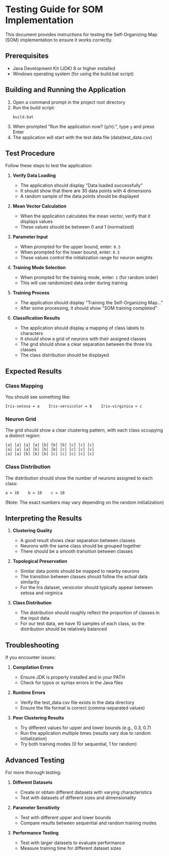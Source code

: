 # Testing Guide for SOM Implementation

This document provides instructions for testing the Self-Organizing Map (SOM) implementation to ensure it works correctly.

## Prerequisites

- Java Development Kit (JDK) 8 or higher installed
- Windows operating system (for using the build.bat script)

## Building and Running the Application

1. Open a command prompt in the project root directory
2. Run the build script:
   ```
   build.bat
   ```
3. When prompted "Run the application now? (y/n):", type `y` and press Enter
4. The application will start with the test data file (data\test_data.csv)

## Test Procedure

Follow these steps to test the application:

1. **Verify Data Loading**
   - The application should display "Data loaded successfully"
   - It should show that there are 30 data points with 4 dimensions
   - A random sample of the data points should be displayed

2. **Mean Vector Calculation**
   - When the application calculates the mean vector, verify that it displays values
   - These values should be between 0 and 1 (normalized)

3. **Parameter Input**
   - When prompted for the upper bound, enter: `0.5`
   - When prompted for the lower bound, enter: `0.5`
   - These values control the initialization range for neuron weights

4. **Training Mode Selection**
   - When prompted for the training mode, enter: `1` (for random order)
   - This will use randomized data order during training

5. **Training Process**
   - The application should display "Training the Self-Organizing Map..."
   - After some processing, it should show "SOM training completed"

6. **Classification Results**
   - The application should display a mapping of class labels to characters
   - It should show a grid of neurons with their assigned classes
   - The grid should show a clear separation between the three Iris classes
   - The class distribution should be displayed

## Expected Results

### Class Mapping
You should see something like:
```
Iris-setosa = a    Iris-versicolor = b    Iris-virginica = c
```

### Neuron Grid
The grid should show a clear clustering pattern, with each class occupying a distinct region:
```
[a] [a] [a] [a] [b] [b] [b] [c] [c] [c]
[a] [a] [a] [b] [b] [b] [c] [c] [c] [c]
[a] [a] [b] [b] [b] [c] [c] [c] [c] [c]
```

### Class Distribution
The distribution should show the number of neurons assigned to each class:
```
a = 10    b = 10    c = 10
```
(Note: The exact numbers may vary depending on the random initialization)

## Interpreting the Results

1. **Clustering Quality**
   - A good result shows clear separation between classes
   - Neurons with the same class should be grouped together
   - There should be a smooth transition between classes

2. **Topological Preservation**
   - Similar data points should be mapped to nearby neurons
   - The transition between classes should follow the actual data similarity
   - For the Iris dataset, versicolor should typically appear between setosa and virginica

3. **Class Distribution**
   - The distribution should roughly reflect the proportion of classes in the input data
   - For our test data, we have 10 samples of each class, so the distribution should be relatively balanced

## Troubleshooting

If you encounter issues:

1. **Compilation Errors**
   - Ensure JDK is properly installed and in your PATH
   - Check for typos or syntax errors in the Java files

2. **Runtime Errors**
   - Verify the test_data.csv file exists in the data directory
   - Ensure the file format is correct (comma-separated values)

3. **Poor Clustering Results**
   - Try different values for upper and lower bounds (e.g., 0.3, 0.7)
   - Run the application multiple times (results vary due to random initialization)
   - Try both training modes (0 for sequential, 1 for random)

## Advanced Testing

For more thorough testing:

1. **Different Datasets**
   - Create or obtain different datasets with varying characteristics
   - Test with datasets of different sizes and dimensionality

2. **Parameter Sensitivity**
   - Test with different upper and lower bounds
   - Compare results between sequential and random training modes

3. **Performance Testing**
   - Test with larger datasets to evaluate performance
   - Measure training time for different dataset sizes
